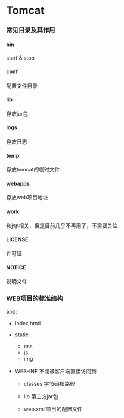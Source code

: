 # Tomcat



### 常见目录及其作用

#### bin

start & stop

#### conf

配置文件目录

#### lib

存放jar包

#### logs

存放日志

#### temp

存放tomcat的临时文件

#### webapps

存放web项目地址

#### work

和jsp相关，但是目前几乎不再用了，不需要关注

#### LICENSE

许可证

#### NOTICE

说明文件





### WEB项目的标准结构

app:

- index.html

- static

  - css
  - js
  - img

- WEB-INF       不能被客户端直接访问到

  - classes  字节码根路径

  - lib           第三方jar包

  - web.xml 项目的配置文件

    







































































